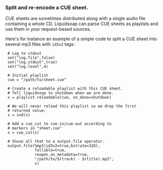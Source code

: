 ### Split and re-encode a CUE sheet.
CUE sheets are sometimes distributed along with a single audio file containing a whole CD.
Liquidsoap can parse CUE sheets as playlists and use them in your request-based sources.

Here's for instance an example of a simple code to split a CUE sheet into several mp3 files
with `id3v2` tags:

```
 # Log to stdout
 set("log.file",false)
 set("log.stdout",true)
 set("log.level",4)

 # Initial playlist
 cue = "/path/to/sheet.cue"

 # Create a reloadable playlist with this CUE sheet.
 # Tell liquidsoap to shutdown when we are done.
 x = playlist.reloadable(cue, on_done=shutdown)

 # We will never reload this playlist so we drop the first
 # returned value:
 s = snd(x)

 # Add a cue_cut to cue-in/cue-out according to
 # markers in "sheet.cue"
 s = cue_cut(s)

 # Shove all that to a output.file operator.
 output.file(%mp3(id3v2=true,bitrate=320), 
             fallible=true,
             reopen_on_metadata=true,
             "/path/to/$(track) - $(title).mp3",
             s)
```


